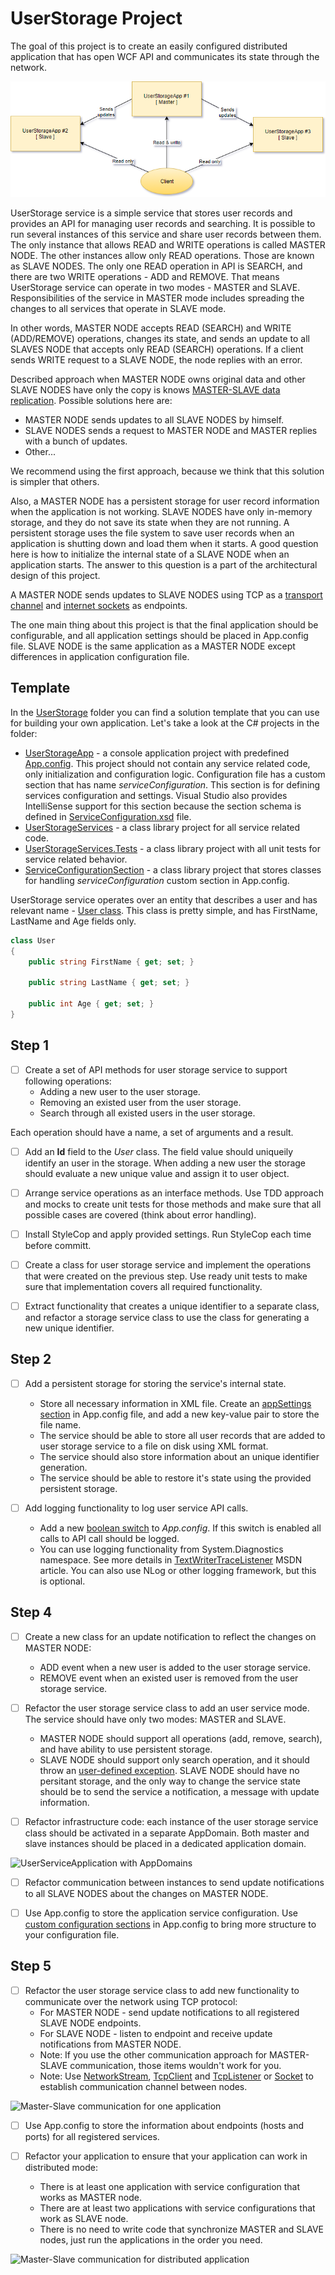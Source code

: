 # UserStorage Project

The goal of this project is to create an easily configured distributed application that has open WCF API and communicates its state through the network.

![UserStorage project overview](images/UserStorageOverview.png "UserStorage project overview")

UserStorage service is a simple service that stores user records and provides an API for managing user records and searching. It is possible to run several instances of this service and share user records between them. The only instance that allows READ and WRITE operations is called MASTER NODE. The other instances allow only READ operations. Those are known as SLAVE NODES. The only one READ operation in API is SEARCH, and there are two WRITE operations - ADD and REMOVE. That means UserStorage service can operate in two modes - MASTER and SLAVE. Responsibilities of the service in MASTER mode includes spreading the changes to all services that operate in SLAVE mode.

In other words, MASTER NODE accepts READ (SEARCH) and WRITE (ADD/REMOVE) operations, changes its state, and sends an update to all SLAVES NODE that accepts only READ (SEARCH) operations. If a client sends WRITE request to a SLAVE NODE, the node replies with an error.

Described approach when MASTER NODE owns original data and other SLAVE NODES have only the copy is knows [MASTER-SLAVE data replication](https://ruhighload.com/post/%D0%A0%D0%B5%D0%BF%D0%BB%D0%B8%D0%BA%D0%B0%D1%86%D0%B8%D1%8F+%D0%B4%D0%B0%D0%BD%D0%BD%D1%8B%D1%85). Possible solutions here are:
* MASTER NODE sends updates to all SLAVE NODES by himself.
* SLAVE NODES sends a request to MASTER NODE and MASTER replies with a bunch of updates.
* Other...

We recommend using the first approach, because we think that this solution is simpler that others.

Also, a MASTER NODE has a persistent storage for user record information when the application is not working. SLAVE NODES have only in-memory storage, and they do not save its state when they are not running. A persistent storage uses the file system to save user records when an application is shutting down and load them when it starts. A good question here is how to initialize the internal state of a SLAVE NODE when an application starts. The answer to this question is a part of the architectural design of this project.

A MASTER NODE sends updates to SLAVE NODES using TCP as a [transport channel](https://en.wikipedia.org/wiki/List_of_network_protocols_(OSI_model)#Layer_4_.28Transport_Layer.29) and [internet sockets](https://docs.microsoft.com/en-us/dotnet/api/system.net.sockets) as endpoints.

The one main thing about this project is that the final application should be configurable, and all application settings should be placed in App.config file. SLAVE NODE is the same application as a MASTER NODE except differences in application configuration file.

## Template

In the [UserStorage](UserStorage) folder you can find a solution template that you can use for building your own application. Let's take a look at the C# projects in the folder:

* [UserStorageApp](UserStorage/UserStorageApp) - a console application project with predefined [App.config](UserStorage/UserStorageApp/App.config). This project should not contain any service related code, only initialization and configuration logic. Configuration file has a custom section that has name _serviceConfiguration_. This section is for defining services configuration and settings. Visual Studio also provides IntelliSense support for this section because the section schema is defined in [ServiceConfiguration.xsd](UserStorage/UserStorageApp/ServiceConfiguration.xsd) file. 
* [UserStorageServices](UserStorage/UserStorageServices) - a class library project for all service related code.
* [UserStorageServices.Tests](UserStorage/UserStorageServices.Tests) - a class library project with all unit tests for service related behavior.
* [ServiceConfigurationSection](UserStorage/ServiceConfigurationSection) - a class library project that stores classes for handling _serviceConfiguration_ custom section in App.config.

UserStorage service operates over an entity that describes a user and has relevant name - [User class](UserStorage/UserStorageServices/User.cs). This class is pretty simple, and has FirstName, LastName and Age fields only.

```cs
class User
{
	public string FirstName { get; set; }

	public string LastName { get; set; }

	public int Age { get; set; }
}
```

## Step 1

- [ ] Create a set of API methods for user storage service to support following operations:
  * Adding a new user to the user storage.
  * Removing an existed user from the user storage.
  * Search through all existed users in the user storage.

Each operation should have a name, a set of arguments and a result.

- [ ] Add an **Id** field to the _User_ class. The field value should uniqueily identify an user in the storage. When adding a new user the storage should evaluate a new unique value and assign it to user object.

- [ ] Arrange service operations as an interface methods. Use TDD approach and mocks to create unit tests for those methods and make sure that all possible cases are covered (think about error handling).

- [ ] Install StyleCop and apply provided settings. Run StyleCop each time before committ.

- [ ] Create a class for user storage service and implement the operations that were created on the previous step. Use ready unit tests to make sure that implementation covers all required functionality.

- [ ] Extract functionality that creates a unique identifier to a separate class, and refactor a storage service class to use the class for generating a new unique identifier.


## Step 2

- [ ] Add a persistent storage for storing the service's internal state.
  * Store all necessary information in XML file. Create an [appSettings section](https://msdn.microsoft.com/en-us/library/system.configuration.configurationmanager.appsettings(v=vs.110).aspx) in App.config file, and add a new key-value pair to store the file name.
  * The service should be able to store all user records that are added to user storage service to a file on disk using XML format.
  * The service should also store information about an unique identifier generation.
  * The service should be able to restore it's state using the provided persistent storage.

- [ ] Add logging functionality to log user service API calls.
  * Add a new [boolean switch](https://msdn.microsoft.com/en-us/library/system.diagnostics.booleanswitch%28v=vs.110%29.aspx) to _App.config_. If this switch is enabled all calls to API call should be logged.
  * You can use logging functionality from System.Diagnostics namespace. See more details in [TextWriterTraceListener](https://msdn.microsoft.com/ru-ru/library/system.diagnostics.textwritertracelistener(v=vs.110).aspx) MSDN article. You can also use NLog or other logging framework, but this is optional.


## Step 4

- [ ] Create a new class for an update notification to reflect the changes on MASTER NODE:
  * ADD event when a new user is added to the user storage service.
  * REMOVE event when an existed user is removed from the user storage service.

- [ ] Refactor the user storage service class to add an user service mode. The service should have only two modes: MASTER and SLAVE.
  * MASTER NODE should support all operations (add, remove, search), and have ability to use persistent storage.
  * SLAVE NODE should support only search operation, and it should throw an [user-defined exception](https://msdn.microsoft.com/en-us/library/87cdya3t(v=vs.110).aspx). SLAVE NODE should have no persitant storage, and the only way to change the service state should be to send the service a notification, a message with update information.

- [ ] Refactor infrastructure code: each instance of the user storage service class should be activated in a separate AppDomain. Both master and slave instances should be placed in a dedicated application domain.

![UserServiceApplication with AppDomains](images/UserServiceWithAppDomains.png "UserServiceApplication with AppDomains")

- [ ] Refactor communication between instances to send update notifications to all SLAVE NODES about the changes on MASTER NODE.

- [ ] Use App.config to store the application service configuration. Use [custom configuration sections](https://habrahabr.ru/post/128517/) in App.config to bring more structure to your configuration file.


## Step 5

- [ ] Refactor the user storage service class to add new functionality to communicate over the network using TCP protocol:
  * For MASTER NODE - send update notifications to all registered SLAVE NODE endpoints.
  * For SLAVE NODE - listen to endpoint and receive update notifications from MASTER NODE.
  * Note: If you use the other communication approach for MASTER-SLAVE communication, those items wouldn't work for you.
  * Note: Use [NetworkStream](https://msdn.microsoft.com/ru-ru/library/system.net.sockets.networkstream%28v=vs.110%29.aspx), [TcpClient](https://msdn.microsoft.com/ru-ru/library/system.net.sockets.tcpclient(v=vs.110).aspx) and [TcpListener](https://msdn.microsoft.com/ru-ru/library/system.net.sockets.tcplistener(v=vs.110).aspx) or [Socket](https://msdn.microsoft.com/ru-ru/library/system.net.sockets.socket(v=vs.110).aspx) to establish communication channel between nodes.

![Master-Slave communication for one application](images/UserServiceApplicationSimpleCase.png "Master-Slave communication for one application")

- [ ] Use App.config to store the information about endpoints (hosts and ports) for all registered services.

- [ ] Refactor your application to ensure that your application can work in distributed mode:
  * There is at least one application with service configuration that works as MASTER node.
  * There are at least two applications with service configurations that work as SLAVE node.
  * There is no need to write code that synchronize MASTER and SLAVE nodes, just run the applications in the order you need.

![Master-Slave communication for distributed application](images/UserServiceApplicationDistributed.png "Master-Slave communication for distributed application")